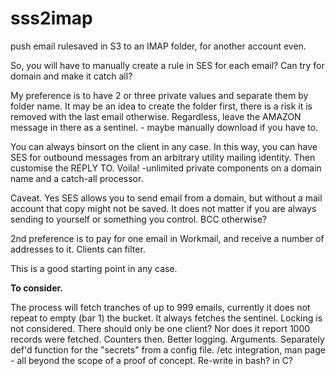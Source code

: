 # sss2imap
push email rulesaved in S3 to an IMAP folder, for another account even.

So, you will have to manually create a rule in SES for each email?
Can try for domain and make it catch all?

My preference is to have 2 or three private values and separate them by folder name.
It may be an idea to create the folder first, there is a risk it is removed with the last email otherwise.
Regardless, leave the AMAZON message in there as a sentinel. - maybe manually download if you have to.

You can always binsort on the client in any case. In this way, you can have SES for outbound messages from an arbitrary utility mailing identity.
Then customise the REPLY TO. Voila! -unlimited private components on a domain name and a catch-all processor.

Caveat. Yes SES allows you to send email from a domain, but without a mail account that copy might not be saved.
It does not matter if you are always sending to yourself or something you control. BCC otherwise?

2nd preference is to pay for one email in Workmail, and receive a number of addresses to it. Clients can filter.

This is a good starting point in any case.

**To consider.**

The process will fetch tranches of up to 999 emails, currently it does not repeat to empty (bar 1) the bucket.
It always fetches the sentinel.
Locking is not considered. There should only be one client?
Nor does it report 1000 records were fetched. Counters then.
Better logging.
Arguments.
Separately def'd function for the "secrets" from a config file.
/etc  integration, man page - all beyond the scope of a proof of concept.
Re-write in bash? in C?
